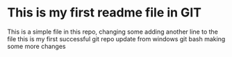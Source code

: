 # This is my first readme file in GIT

This is a simple file in this repo, changing some
adding another line to the file
this is my first successful git repo update from windows git bash
making some more changes



